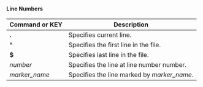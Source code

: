 #### Line Numbers

| Command or KEY | Description |
| - | - |
| **.** | Specifies current line. |
| **^** | Specifies the first line in the file. |
| **$** | Specifies last line in the file. |
| _number_ | Specifies the line at line number number. |
| _marker\_name_ | Specifies the line marked by _marker\_name_. |